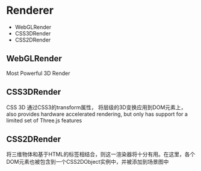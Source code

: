 # Renderer

- WebGLRender
- CSS3DRender
- CSS2DRender

## WebGLRender
Most Powerful 3D Render

## CSS3DRender
CSS 3D 通过CSS3的transform属性， 将层级的3D变换应用到DOM元素上，also provides hardware accelerated rendering, but only has support for a limited set of Three.js features

## CSS2DRender
将三维物体和基于HTML的标签相结合，则这一渲染器将十分有用。在这里，各个DOM元素也被包含到一个CSS2DObject实例中，并被添加到场景图中